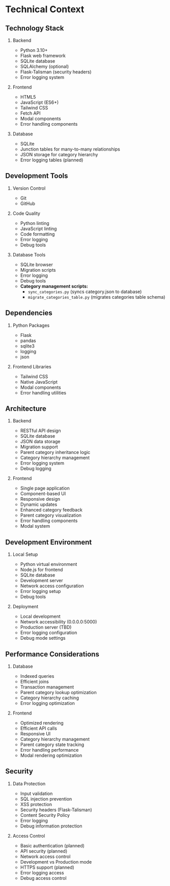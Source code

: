 # Technical Context

## Technology Stack

1. Backend

   - Python 3.10+
   - Flask web framework
   - SQLite database
   - SQLAlchemy (optional)
   - Flask-Talisman (security headers)
   - Error logging system

2. Frontend

   - HTML5
   - JavaScript (ES6+)
   - Tailwind CSS
   - Fetch API
   - Modal components
   - Error handling components

3. Database
   - SQLite
   - Junction tables for many-to-many relationships
   - JSON storage for category hierarchy
   - Error logging tables (planned)

## Development Tools

1. Version Control

   - Git
   - GitHub

2. Code Quality

   - Python linting
   - JavaScript linting
   - Code formatting
   - Error logging
   - Debug tools

3. Database Tools
   - SQLite browser
   - Migration scripts
   - Error logging
   - Debug tools
   - **Category management scripts:**
     - `sync_categories.py` (syncs category.json to database)
     - `migrate_categories_table.py` (migrates categories table schema)

## Dependencies

1. Python Packages

   - Flask
   - pandas
   - sqlite3
   - logging
   - json

2. Frontend Libraries
   - Tailwind CSS
   - Native JavaScript
   - Modal components
   - Error handling utilities

## Architecture

1. Backend

   - RESTful API design
   - SQLite database
   - JSON data storage
   - Migration support
   - Parent category inheritance logic
   - Category hierarchy management
   - Error logging system
   - Debug logging

2. Frontend
   - Single page application
   - Component-based UI
   - Responsive design
   - Dynamic updates
   - Enhanced category feedback
   - Parent category visualization
   - Error handling components
   - Modal system

## Development Environment

1. Local Setup

   - Python virtual environment
   - Node.js for frontend
   - SQLite database
   - Development server
   - Network access configuration
   - Error logging setup
   - Debug tools

2. Deployment
   - Local development
   - Network accessibility (0.0.0.0:5000)
   - Production server (TBD)
   - Error logging configuration
   - Debug mode settings

## Performance Considerations

1. Database

   - Indexed queries
   - Efficient joins
   - Transaction management
   - Parent category lookup optimization
   - Category hierarchy caching
   - Error logging optimization

2. Frontend
   - Optimized rendering
   - Efficient API calls
   - Responsive UI
   - Category hierarchy management
   - Parent category state tracking
   - Error handling performance
   - Modal rendering optimization

## Security

1. Data Protection

   - Input validation
   - SQL injection prevention
   - XSS protection
   - Security headers (Flask-Talisman)
   - Content Security Policy
   - Error logging
   - Debug information protection

2. Access Control
   - Basic authentication (planned)
   - API security (planned)
   - Network access control
   - Development vs Production mode
   - HTTPS support (planned)
   - Error logging access
   - Debug access control

